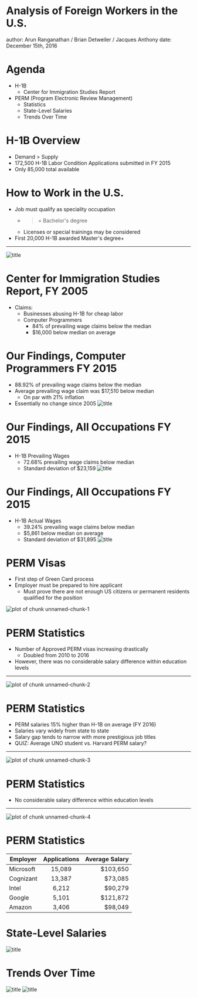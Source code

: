 Analysis of Foreign Workers in the U.S.
========================================================
author: Arun Ranganathan / Brian Detweiler / Jacques Anthony
date: December 15th, 2016

Agenda
========================================================

 - H-1B
   - Center for Immigration Studies Report
 - PERM (Program Electronic Review Management)
   - Statistics
   - State-Level Salaries
   - Trends Over Time
  
H-1B Overview
========================================================

 - Demand > Supply
  - 172,500 H-1B Labor Condition Applications submitted in FY 2015
  - Only 85,000 total available

How to Work in the U.S.
========================================================
 - Job must qualify as speciality occupation 
   - >= Bachelor's degree 
   - Licenses or special trainings may be considered
 - First 20,000 H-1B awarded Master's degree+


***

![title](how_to_work_in_the_us.png)



Center for Immigration Studies Report, FY 2005
========================================================
 - Claims:
   - Businesses abusing H-1B for cheap labor
   - Computer Programmers
     - 84% of prevailing wage claims below the median
     - $16,000 below median on average
     
   
Our Findings, Computer Programmers FY 2015
========================================================
 - 88.92% of prevailing wage claims below the median
 - Average prevailing wage claim was $17,510 below median
   - On par with 21% inflation
 - Essentially no change since 2005
![title](visa-programmer-pw-vs-median.png)
   

Our Findings, All Occupations FY 2015
========================================================
 - H-1B Prevailing Wages
   - 72.68% prevailing wage claims below median
   - Standard deviation of $23,159
![title](visa-pw-vs-median.png)

Our Findings, All Occupations FY 2015
========================================================
 - H-1B Actual Wages
   - 39.24% prevailing wage claims below median
   - $5,861 below median on average
   - Standard deviation of $31,895
![title](visa-wage-vs-median.png)
   
PERM Visas
========================================================
 - First step of Green Card process
 - Employer must be prepared to hire applicant 
   - Must prove there are not enough US citizens or permanent residents qualified for the position

![plot of chunk unnamed-chunk-1](group6_presentation-figure/unnamed-chunk-1-1.png)


PERM Statistics
========================================================
 - Number of Approved PERM visas increasing drastically
   - Doubled from 2010 to 2016
 - However, there was no considerable salary difference  within education levels

***

![plot of chunk unnamed-chunk-2](group6_presentation-figure/unnamed-chunk-2-1.png)

PERM Statistics
========================================================
 - PERM salaries 15% higher than H-1B on average (FY 2016)
 - Salaries vary widely from state to state
 - Salary gap tends to narrow with more prestigious job titles
 - QUIZ: Average UNO student vs. Harvard PERM salary?
 
***

![plot of chunk unnamed-chunk-3](group6_presentation-figure/unnamed-chunk-3-1.png)

PERM Statistics
========================================================

 - No considerable salary difference within education levels

***

![plot of chunk unnamed-chunk-4](group6_presentation-figure/unnamed-chunk-4-1.png)


PERM Statistics
========================================================

| Employer      | Applications  | Average Salary  |
| ------------- |:-------------:| ---------------:|
| Microsoft     | 15,089        | $103,650        |
| Cognizant     | 13,387        | $73,085         |
| Intel         | 6,212         | $90,279         |
| Google        | 5,101         | $121,872        |
| Amazon        | 3,406         | $98,049         |


State-Level Salaries
========================================================

![title](mean-salary-by-state.png)

Trends Over Time
========================================================

![title](visa-types-by-year.png)
![title](mean-salary-by-year.png)
